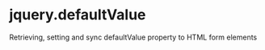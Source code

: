 jquery.defaultValue
===================

Retrieving, setting and sync defaultValue property to HTML form elements
